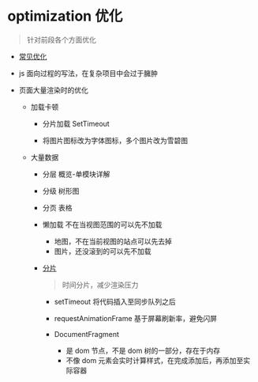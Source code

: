 # optimization 优化

> 针对前段各个方面优化

* [常见优化](https://www.cnblogs.com/xiaohuochai/articles/9178390.html)

* js 面向过程的写法，在复杂项目中会过于臃肿

* 页面大量渲染时的优化
    
    * 加载卡顿
        
        * 分片加载      SetTimeout
        
        * 将图片图标改为字体图标，多个图片改为雪碧图
        
    * 大量数据
        * 分层       概览-单模块详解
        * 分级       树形图
        * 分页       表格
        * 懒加载      不在当视图范围的可以先不加载
        
            * 地图，不在当前视图的站点可以先去掉
            * 图片，还没滚到的可以先不加载

        * [分片](https://blog.csdn.net/weixin_42112865/article/details/100979363)
            
            > 时间分片，减少渲染压力
            
            * setTimeout 将代码插入至同步队列之后
            
            * requestAnimationFrame 基于屏幕刷新率，避免闪屏
            
            * DocumentFragment 
                
                * 是 dom 节点，不是 dom 树的一部分，存在于内存
                * 不像 dom 元素会实时计算样式，在完成添加后，再添加至实际容器

